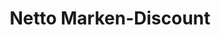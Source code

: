 ---
title: "Netto Marken-Discount"
url: /essen/netto-marken-discount-schlossstrasse/
shop: Supermarkt
---